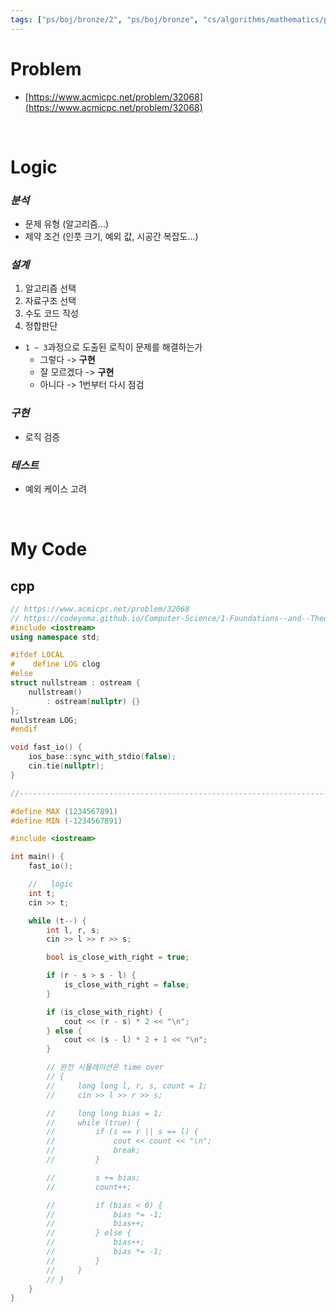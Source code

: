```yaml
---
tags: ["ps/boj/bronze/2", "ps/boj/bronze", "cs/algorithms/mathematics/ps","cs/algorithms/implementation/ps"]
---
```


# Problem
- [https://www.acmicpc.net/problem/32068](https://www.acmicpc.net/problem/32068)

<br/>

# Logic

### *분석*
- 문제 유형 (알고리즘...)
- 제약 조건 (인풋 크기, 예외 값, 시공간 복잡도...)

### *설계*
1. 알고리즘 선택
2. 자료구조 선택
3. 수도 코드 작성
4. 정합판단
  - `1 ~ 3`과정으로 도출된 로직이 문제를 해결하는가
    - 그렇다 -> **구현**
    - 잘 모르겠다 -> **구현**
    - 아니다 -> 1번부터 다시 점검

### *구현*
- 로직 검증

### *테스트*
- 예외 케이스 고려

<br/>

# My Code
## cpp
```cpp title="boj/32068.cpp"
// https://www.acmicpc.net/problem/32068
// https://codeyoma.github.io/Computer-Science/1-Foundations--and--Theory/Algorithms/ps/boj/32068/32068
#include <iostream>
using namespace std;

#ifdef LOCAL
#    define LOG clog
#else
struct nullstream : ostream {
    nullstream()
        : ostream(nullptr) {}
};
nullstream LOG;
#endif

void fast_io() {
    ios_base::sync_with_stdio(false);
    cin.tie(nullptr);
}

//--------------------------------------------------------------------------------------------------

#define MAX (1234567891)
#define MIN (-1234567891)

#include <iostream>

int main() {
    fast_io();

    //   logic
    int t;
    cin >> t;

    while (t--) {
        int l, r, s;
        cin >> l >> r >> s;

        bool is_close_with_right = true;

        if (r - s > s - l) {
            is_close_with_right = false;
        }

        if (is_close_with_right) {
            cout << (r - s) * 2 << "\n";
        } else {
            cout << (s - l) * 2 + 1 << "\n";
        }

        // 완전 시뮬레이션은 time over
        // {
        //     long long l, r, s, count = 1;
        //     cin >> l >> r >> s;

        //     long long bias = 1;
        //     while (true) {
        //         if (s == r || s == l) {
        //             cout << count << "\n";
        //             break;
        //         }

        //         s += bias;
        //         count++;

        //         if (bias < 0) {
        //             bias *= -1;
        //             bias++;
        //         } else {
        //             bias++;
        //             bias *= -1;
        //         }
        //     }
        // }
    }
}

```
